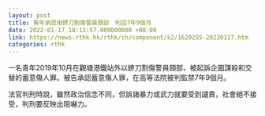 ```yaml
---
layout: post
title: 青年承認用鎅刀割傷警員頸部　判囚7年9個月　
date: 2022-01-17 18:11:57.000000000 +08:00
link: https://news.rthk.hk/rthk/ch/component/k2/1629255-20220117.htm
categories: rthk
---
```


一名青年2019年10月在觀塘港鐵站外以鎅刀割傷警員頸部，被起訴企圖謀殺和交替的蓄意傷人罪。被告承認蓄意傷人罪，在高等法院被判監禁7年9個月。

法官判刑時說，雖然政治信念不同，但訴諸暴力或武力就要受到譴責，社會絕不接受，判刑要反映出阻嚇力。
